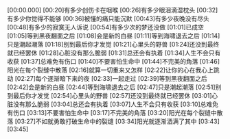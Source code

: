 [00:00.000]
[00:20]有多少创伤卡在咽喉
[00:26]有多少眼泪滴湿枕头
[00:32]有多少你觉得不能够
[00:36]被懂的痛只能沉默
[00:43]有多少夜晚没有尽头
[00:48]有多少的寂寞无人诉说
[00:54]有多少次的梦还没做
[01:01]已成空
[01:05]等到黑夜翻面之后
[01:08]会是新的白昼
[01:11]等到海啸退去之后
[01:14]只是潮起潮落
[01:18]别到最后你才发觉
[01:21]心里头的野兽
[01:24]还没到最终就已经罢休
[01:28]心脏没有那么脆弱
[01:31]总还会有执着
[01:34]人生不会只有收获
[01:37]总难免有伤口
[01:40]不要害怕生命中
[01:44]不完美的角落
[01:46]阳光在每个裂缝中散落
[02:16]就算一切重来又怎样
[02:22]让你的心在我心上跳动
[02:27]每个逐渐暗下来的夜
[02:33]一起走过
[02:39]等到黑夜翻面之后
[02:42]会是新的白昼
[02:44]等到海啸退去之后
[02:47]只是潮起潮落
[02:51]别到最后你才发觉
[02:54]心里头的野兽
[02:57]还没到最终就已经罢休
[03:01]心脏没有那么脆弱
[03:04]总还会有执着
[03:07]人生不会只有收获
[03:10]总难免有伤口
[03:13]不要害怕生命中
[03:17]不完美的角落
[03:20]阳光在每个裂缝中散落
[03:27]不如就勇敢打破生命中的裂缝
[03:34]阳光就逐渐洒满了其中
[03:43]
[03:45]